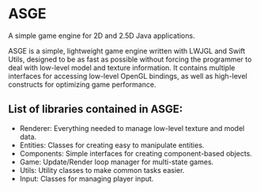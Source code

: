 # ASGE
A simple game engine for 2D and 2.5D Java applications.

ASGE is a simple, lightweight game engine written with LWJGL and Swift Utils, designed to be as fast as possible without forcing the programmer to deal with low-level model and texture information. It contains multiple interfaces for accessing low-level OpenGL bindings, as well as high-level constructs for optimizing game performance. 

## List of libraries contained in ASGE:
- Renderer: Everything needed to manage low-level texture and model data.
- Entities: Classes for creating easy to manipulate entities.
- Components: Simple interfaces for creating component-based objects.
- Game: Update/Render loop manager for multi-state games.
- Utils: Utility classes to make common tasks easier.
- Input: Classes for managing player input.
